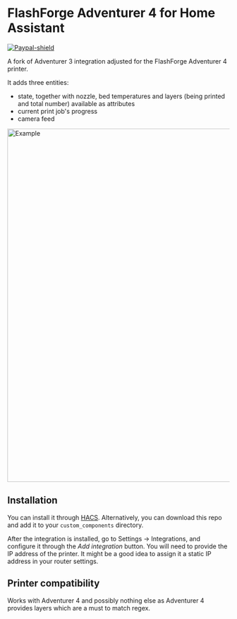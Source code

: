 # FlashForge Adventurer 4 for Home Assistant
[![Paypal-shield]](https://www.paypal.com/donate/?business=UZ6F4WY9P5MFY&no_recurring=0&item_name=Please+donate+if+you+like+my+work.&currency_code=AUD)

A fork of Adventurer 3 integration adjusted for the FlashForge Adventurer 4 printer.

It adds three entities:

- state, together with nozzle, bed temperatures and layers (being printed and total number) available as attributes
- current print job's progress
- camera feed
<img src="https://raw.githubusercontent.com/darek-margas/hass-flashforge-adventurer-4/master/Adventurer-example-3.PNG" alt="Example" width="800"/>

## Installation

You can install it through [HACS](https://hacs.xyz/). Alternatively, you can
download this repo and add it to your `custom_components` directory.

After the integration is installed, go to Settings -> Integrations, and
configure it through the _Add integration_ button. You will need to provide the
IP address of the printer. It might be a good idea to assign it a static IP
address in your router settings.

## Printer compatibility
Works with Adventurer 4 and possibly nothing else as Adventurer 4 provides layers which are a must to match regex.

[Paypal-shield]: https://img.shields.io/badge/donate-paypal-blue.svg?style=flat-square&colorA=273133&colorB=b008bb "Paypal"
